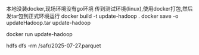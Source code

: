本地没装docker,现场环境没有go环境
传到测试环境(linux),使用docker打包,然后发tar包到正式环境运行
docker build -t update-hadoop .
docker save -o updateHadoop.tar update-hadoop

docker run update-hadoop


hdfs dfs -rm /safr/2025-07-27.parquet 